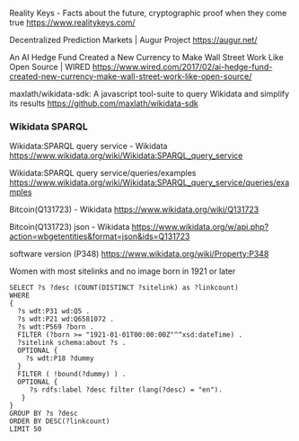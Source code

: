 Reality Keys - Facts about the future, cryptographic proof when they come true  https://www.realitykeys.com/

Decentralized Prediction Markets | Augur Project  https://augur.net/

An AI Hedge Fund Created a New Currency to Make Wall Street Work Like Open Source | WIRED  https://www.wired.com/2017/02/ai-hedge-fund-created-new-currency-make-wall-street-work-like-open-source/

maxlath/wikidata-sdk: A javascript tool-suite to query Wikidata and simplify its results  https://github.com/maxlath/wikidata-sdk

### Wikidata SPARQL

Wikidata:SPARQL query service - Wikidata  https://www.wikidata.org/wiki/Wikidata:SPARQL_query_service

Wikidata:SPARQL query service/queries/examples  https://www.wikidata.org/wiki/Wikidata:SPARQL_query_service/queries/examples

Bitcoin(Q131723) - Wikidata  https://www.wikidata.org/wiki/Q131723

Bitcoin(Q131723) json - Wikidata https://www.wikidata.org/w/api.php?action=wbgetentities&format=json&ids=Q131723

software version (P348)  https://www.wikidata.org/wiki/Property:P348

Women with most sitelinks and no image born in 1921 or later
```
SELECT ?s ?desc (COUNT(DISTINCT ?sitelink) as ?linkcount)
WHERE
{
  ?s wdt:P31 wd:Q5 .
  ?s wdt:P21 wd:Q6581072 .
  ?s wdt:P569 ?born .
  FILTER (?born >= "1921-01-01T00:00:00Z"^^xsd:dateTime) .
  ?sitelink schema:about ?s .
  OPTIONAL {
    ?s wdt:P18 ?dummy
  }
  FILTER ( !bound(?dummy) ) .
  OPTIONAL {
     ?s rdfs:label ?desc filter (lang(?desc) = "en").
   }
}
GROUP BY ?s ?desc
ORDER BY DESC(?linkcount)
LIMIT 50
```
